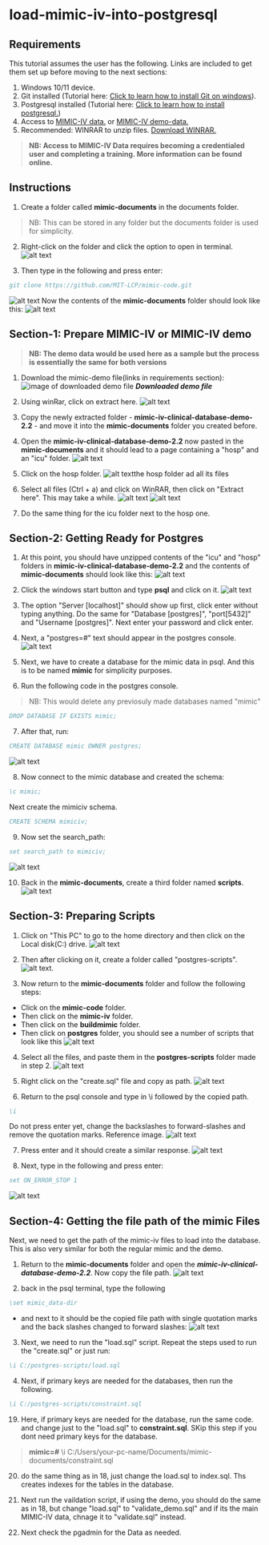 # load-mimic-iv-into-postgresql

## Requirements
This tutorial assumes the user has the following. Links are included to get them set up before moving to the next sections:

1. Windows 10/11 device.
2. Git installed (Tutorial here: [Click to learn how to install Git on windows](https://phoenixnap.com/kb/how-to-install-git-windows)).
3. Postgresql installed (Tutorial here: [Click to learn how to install postgresql.](https://www.postgresqltutorial.com/postgresql-getting-started/install-postgresql/))
4. Access to [MIMIC-IV data.](https://physionet.org/content/mimiciv/2.2/) or [MIMIC-IV demo-data.](https://physionet.org/content/mimic-iv-demo/2.2/)
5. Recommended: WINRAR to unzip files. [Download WINRAR.](https://www.win-rar.com/download.html?&L=0)

>**NB: Access to MIMIC-IV Data requires becoming a credentialed user and completing a training. More information can be found online.**


## Instructions
1. Create a folder called **mimic-documents** in the documents folder. 
>NB: This can be stored in any folder but the documents folder is used for simplicity.

2. Right-click on the folder and click the option to open in terminal. 
![alt text](<Screenshot 2024-03-19 at 7.16.06 PM.png>)

3. Then type in the following and press enter: 

```bibtex
git clone https://github.com/MIT-LCP/mimic-code.git
```
![alt text](<Screenshot 2024-03-19 at 7.17.08 PM.png>)
Now the contents of the **mimic-documents** folder should look like this:
![alt text](<Screenshot 2024-03-19 at 7.18.29 PM.png>)

## Section-1: Prepare MIMIC-IV or MIMIC-IV demo

>**NB: The demo data would be used here as a sample but the process is essentially the same for both versions**

1. Download the mimic-demo file(links in requirements section):
![image of downloaded demo file](<Screenshot 2024-03-19 at 4.33.16 PM.png>)
***Downloaded demo file***

2. Using winRar, click on extract here. 
![alt text](<Screenshot 2024-03-19 at 6.17.10 PM.png>)


3. Copy the newly extracted folder  - **mimic-iv-clinical-database-demo-2.2** - and move it into the **mimic-documents** folder you created before.


4. Open the **mimic-iv-clinical-database-demo-2.2** now pasted in the **mimic-documents**  and it should lead to a page containing a "hosp" and an "icu" folder. 
![alt text](<Screenshot 2024-03-19 at 4.42.12 PM.png>)

5. Click on the hosp folder.
![alt text](<Screenshot 2024-03-19 at 5.07.01 PM.png>)the hosp folder ad all its files

6. Select all files (Ctrl + a) and click on WinRAR, then click on "Extract here". This may take a while.
![alt text](<Screenshot 2024-03-19 at 5.13.20 PM.png>)
![alt text](<Screenshot 2024-03-19 at 5.13.31 PM.png>)

7. Do the same thing for the icu folder next to the hosp one. 


## Section-2: Getting Ready for Postgres

1. At this point, you should have unzipped contents of the "icu" and "hosp" folders in **mimic-iv-clinical-database-demo-2.2**  and the contents of **mimic-documents** should look like this:
![alt text](<Screenshot 2024-03-19 at 5.24.25 PM.png>)



2. Click the windows start button and type  **psql** and click on it.
![alt text](<Screenshot 2024-03-19 at 5.26.21 PM.png>)



3. The option "Server [localhost]" should show up first, click enter without typing anything. Do the same for "Database [postgres]",  "port[5432]" and "Username [postgres]". Next enter your password and click enter. 





4. Next, a "postgres=#" text should appear in the postgres console.
![alt text](<Screenshot 2024-03-19 at 5.29.31 PM.png>)






5. Next, we have to create a database for the mimic data in psql. And this is to be named **mimic** for simplicity purposes. 







6. Run the following code in the postgres console.
> NB: This would delete any previosuly made databases named "mimic"

```bibtex
DROP DATABASE IF EXISTS mimic;
```




7. After that, run:
```bibtex
CREATE DATABASE mimic OWNER postgres;
``` 
![alt text](<Screenshot 2024-03-19 at 5.35.42 PM.png>)





8. Now connect to the mimic database and created the schema:
```bibtex
\c mimic;
```
Next create the mimiciv schema.
```bibtex
CREATE SCHEMA mimiciv;
```





9. Now set the search_path:
```bibtex
set search_path to mimiciv;
```
![alt text](<Screenshot 2024-03-19 at 5.39.57 PM.png>)





10. Back in the **mimic-documents**, create a third folder named **scripts**.
![alt text](<Screenshot 2024-03-19 at 5.41.05 PM.png>)



## Section-3: Preparing Scripts
1. Click on "This PC" to go to the home directory and then click on the Local disk(C:) drive.
![alt text](<Screenshot 2024-03-19 at 5.45.51 PM.png>)

2. Then after clicking on it, create a folder called "postgres-scripts".
![alt text](<Screenshot 2024-03-19 at 5.46.56 PM.png>). 

3. Now return to the **mimic-documents** folder and follow the following steps: 
* Click on the **mimic-code** folder.
* Then click on the **mimic-iv** folder.
* Then click on the **buildmimic** folder.
* Then click on **postgres** folder, you should see a number of scripts that look like this
![alt text](<Screenshot 2024-03-19 at 5.48.53 PM.png>)


4. Select all the files, and paste them in the **postgres-scripts** folder  made in step 2.
![alt text](<Screenshot 2024-03-19 at 5.57.23 PM.png>)

5. Right click on the "create.sql" file and copy as path.
![alt text](<Screenshot 2024-03-19 at 5.59.39 PM.png>)

6. Return to the psql console and type in \i followed by the copied path.
```bibtex
\i 
```
Do not press enter yet, change the backslashes to forward-slashes and remove the quotation marks. Reference image.
![alt text](<Screenshot 2024-03-19 at 6.07.30 PM.png>)

7. Press enter and it should create a similar response.
![alt text](<Screenshot 2024-03-19 at 6.09.11 PM.png>)


8. Next, type in the following and press enter:
```bibtex
set ON_ERROR_STOP 1
```
![alt text](<Screenshot 2024-03-19 at 6.10.54 PM.png>)


## Section-4: Getting the file path of the mimic Files
Next, we need to get the path of the mimic-iv files to load into the database. This is also very similar for both the regular mimic and the demo.

1. Return to the **mimic-documents** folder and open the ***mimic-iv-clinical-database-demo-2.2***. Now copy the file path.
![alt text](<Screenshot 2024-03-19 at 6.22.57 PM.png>)




2. back in the psql terminal, type the following
```bibtex
\set mimic_data-dir 
```

* and next to it should be the copied file path with single quotation marks and the back slashes changed to forward slashes:
![alt text](<Screenshot 2024-03-19 at 6.36.02 PM.png>)


3. Next, we need to run the "load.sql" script. Repeat the steps used to run the "create.sql" or just run:
```bibtex
\i C:/postgres-scripts/load.sql
```

4. Next, if primary keys are needed for the databases, then run the following.
```bibtex
\i C:/postgres-scripts/constraint.sql
```


















19. Here, if primary keys are needed for the database, run the same code. and change just to the "load.sql" to **constraint.sql**. SKip this step if you dont need primary keys for the database.

> **mimic=#**  \i C:/Users/your-pc-name/Documents/mimic-documents/constraint.sql


20. do the same thing as in 18, just change the load.sql to index.sql. Ths creates indexes for the tables in the database.


21. Next run the vaildation script, if using the demo, you should do the same as in 18, but change "load.sql" to "validate_demo.sql" and if its the main MIMIC-IV data, chnage it to "validate.sql" instead.

22. Next check the pgadmin for the Data as needed.




